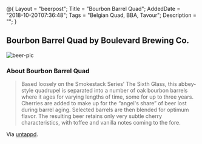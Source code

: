 @{
    Layout = "beerpost";
    Title = "Bourbon Barrel Quad";
    AddedDate = "2018-10-20T07:36:48";
    Tags = "Belgian Quad, BBA, Tavour";
    Description = "";
}

## Bourbon Barrel Quad by Boulevard Brewing Co.

![beer-pic]

### About Bourbon Barrel Quad

> Based loosely on the Smokestack Series’ The Sixth Glass, this abbey-style quadrupel is separated into a number of oak bourbon barrels where it ages for varying lengths of time, some for up to three years. Cherries are added to make up for the “angel's share” of beer lost during barrel aging. Selected barrels are then blended for optimum flavor. The resulting beer retains only very subtle cherry characteristics, with toffee and vanilla notes coming to the fore.

Via [untappd][untappd-url].

[untappd-url]: <https://untappd.com/b/boulevard-brewing-co-bourbon-barrel-quad/12201>
[beer-pic]: https://jasonpowley.com/assets/img/2018-10-20-bourbon-barrel-quad.jpeg "Bourbon Barrel Quad by Boulevard Brewing Co."



